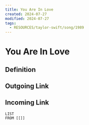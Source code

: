 ```yaml
---
title: You Are In Love
created: 2024-07-27
modified: 2024-07-27
tags:
  - RESOURCES/taylor-swift/song/1989
---
```

# You Are In Love
## Definition

## Outgoing Link

## Incoming Link
```dataview
LIST
FROM [[]]
```
